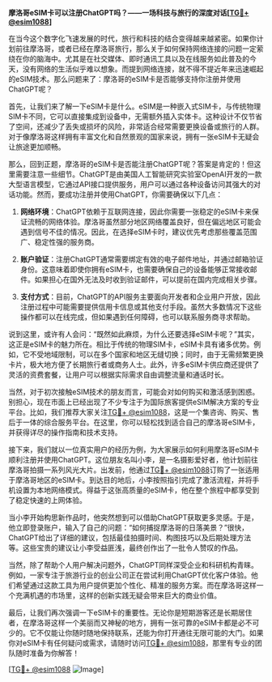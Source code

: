 **摩洛哥eSIM卡可以注册ChatGPT吗？——一场科技与旅行的深度对话[[TG💪+ @esim1088](https://t.me/s/esim1088)]**

在当今这个数字化飞速发展的时代，旅行和科技的结合变得越来越紧密。如果你计划前往摩洛哥，或者已经在摩洛哥旅行，那么关于如何保持网络连接的问题一定萦绕在你的脑海中。尤其是在社交媒体、即时通讯工具以及在线服务如此普及的今天，没有网络的生活似乎难以想象。而提到网络连接，就不得不提近年来迅速崛起的eSIM技术。那么问题来了：摩洛哥的eSIM卡是否能够支持你注册并使用ChatGPT呢？

首先，让我们来了解一下eSIM卡是什么。eSIM是一种嵌入式SIM卡，与传统物理SIM卡不同，它可以直接集成到设备中，无需额外插入实体卡。这种设计不仅节省了空间，还减少了丢失或损坏的风险，非常适合经常需要更换设备或旅行的人群。对于像摩洛哥这样拥有丰富文化和自然景观的国家来说，拥有一张eSIM卡无疑会让旅途更加顺畅。

那么，回到正题，摩洛哥的eSIM卡是否能注册ChatGPT呢？答案是肯定的！但这里需要注意一些细节。ChatGPT是由美国人工智能研究实验室OpenAI开发的一款大型语言模型，它通过API接口提供服务，用户可以通过各种设备访问其强大的对话功能。然而，要成功注册并使用ChatGPT，你需要确保以下几点：

1. **网络环境**：ChatGPT依赖于互联网连接，因此你需要一张稳定的eSIM卡来保证流畅的网络体验。摩洛哥虽然部分地区网络覆盖良好，但在偏远地区可能会遇到信号不佳的情况。因此，在选择eSIM卡时，建议优先考虑那些覆盖范围广、稳定性强的服务商。

2. **账户验证**：注册ChatGPT通常需要绑定有效的电子邮件地址，并通过邮箱验证身份。这意味着即使你拥有eSIM卡，也需要确保自己的设备能够正常接收邮件。如果担心在国外无法及时收到验证邮件，可以提前在国内完成相关步骤。

3. **支付方式**：目前，ChatGPT的API服务主要面向开发者和企业用户开放，因此注册过程中可能需要提供信用卡信息或其他支付手段。虽然大多数情况下这些操作都可以在线完成，但如果遇到任何障碍，也可以联系服务商寻求帮助。

说到这里，或许有人会问：“既然如此麻烦，为什么还要选择eSIM卡呢？”其实，这正是eSIM卡的魅力所在。相比于传统的物理SIM卡，eSIM卡具有诸多优势。例如，它不受地域限制，可以在多个国家和地区无缝切换；同时，由于无需频繁更换卡片，极大地方便了长期旅行者或商务人士。此外，许多eSIM卡供应商还提供了灵活的资费套餐，让用户可以根据实际需求自由调整流量和通话时长。

当然，对于初次接触eSIM技术的朋友而言，可能会对如何购买和激活感到困惑。别担心，现在市面上已经出现了不少专注于为国际旅客提供eSIM解决方案的专业平台。比如，我们推荐大家关注[TG💪+ @esim1088](https://t.me/s/esim1088)，这是一个集咨询、购买、售后于一体的综合服务平台。在这里，你可以轻松找到适合自己的摩洛哥eSIM卡，并获得详尽的操作指南和技术支持。

接下来，我们就以一位真实用户的经历为例，为大家展示如何利用摩洛哥eSIM卡顺利注册并使用ChatGPT。这位朋友名叫小李，是一名摄影爱好者，他计划前往摩洛哥拍摄一系列风光大片。出发前，他通过[TG💪+ @esim1088](https://t.me/s/esim1088)订购了一张适用于摩洛哥地区的eSIM卡。到达目的地后，小李按照指引完成了激活流程，并将手机设置为本地网络模式。得益于这张高质量的eSIM卡，他在整个旅程中都享受到了稳定快速的上网体验。

当小李开始构思新作品时，他突然想到可以借助ChatGPT获取更多灵感。于是，他立即登录账户，输入了自己的问题：“如何捕捉摩洛哥的日落美景？”很快，ChatGPT给出了详细的建议，包括最佳拍摄时间、构图技巧以及后期处理方法等。这些宝贵的建议让小李受益匪浅，最终创作出了一批令人赞叹的作品。

当然，除了帮助个人用户解决问题外，ChatGPT同样深受企业和科研机构青睐。例如，一家专注于旅游行业的创业公司正在尝试利用ChatGPT优化客户体验。他们希望通过这款工具为用户提供更加个性化、精准的服务方案。而在摩洛哥这样一个充满机遇的市场里，这样的创新实践无疑会带来巨大的商业价值。

最后，让我们再次强调一下eSIM卡的重要性。无论你是短期游客还是长期居住者，在摩洛哥这样一个美丽而又神秘的地方，拥有一张可靠的eSIM卡都是必不可少的。它不仅能让你随时随地保持联系，还能为你打开通往无限可能的大门。如果你对eSIM卡有任何疑问或需求，请随时访问[TG💪+ @esim1088](https://t.me/s/esim1088)，那里有专业的团队随时准备为你解答！

[[TG💪+ @esim1088](https://t.me/s/esim1088) ![Image](https://i.postimg.cc/4NQfJmqS/Snipaste-2025-05-13-00-14-12.png)]